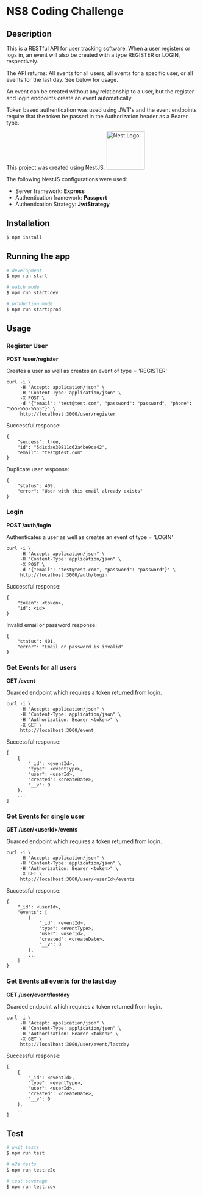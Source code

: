 # NS8 Coding Challenge

## Description
This is a RESTful API for user tracking software. When a user registers or logs in, an event will also be created with a type REGISTER or LOGIN, respectively.

The API returns:
All events for all users, all events for a specific user, or all events for the last day. See below for usage.

An event can be created without any relationship to a user, but the register and login endpoints create an event automatically.

Token based authentication was used using JWT's and the event endpoints require that the token be passed in the Authorization header as a Bearer type.

This project was created using NestJS. <a href="http://nestjs.com/" target="blank"><img src="https://nestjs.com/img/logo_text.svg" width="100" alt="Nest Logo" /></a>

The following NestJS configurations were used:

+ Server framework: **Express**
+ Authentication framework: **Passport**
+ Authentication Strategy: **JwtStrategy**

## Installation

```bash
$ npm install
```

## Running the app

```bash
# development
$ npm run start

# watch mode
$ npm run start:dev

# production mode
$ npm run start:prod
```

## Usage
### Register User
**POST /user/register**

Creates a user as well as creates an event of type = 'REGISTER'

```
curl -i \
     -H "Accept: application/json" \
     -H "Content-Type: application/json" \
     -X POST \
     -d '{"email": "test@test.com", "password": "password", "phone": "555-555-5555"}' \
     http://localhost:3000/user/register
```
Successful response:
```
{
    "success": true,
    "id": "5d1cdae30811c62a4be9ce42",
    "email": "test@test.com"
}
```
Duplicate user response:
```
{
    "status": 409,
    "error": "User with this email already exists"
}
```

### Login
**POST /auth/login**

Authenticates a user as well as creates an event of type = 'LOGIN'
```
curl -i \
     -H "Accept: application/json" \
     -H "Content-Type: application/json" \
     -X POST \
     -d '{"email": "test@test.com", "password": "password"}' \
     http://localhost:3000/auth/login
```
Successful response:
```
{
    "token": <token>,
    "id": <id>
}
```
Invalid email or password response:
```
{
    "status": 401,
    "error": "Email or password is invalid"
}
```

### Get Events for all users
**GET /event**

Guarded endpoint which requires a token returned from login.
```
curl -i \
     -H "Accept: application/json" \
     -H "Content-Type: application/json" \
     -H "Authorization: Bearer <token>" \
     -X GET \
     http://localhost:3000/event
```
Successful response:
```
[
    {
        "_id": <eventId>,
        "type": <eventType>,
        "user": <userId>,
        "created": <createDate>,
        "__v": 0
    },
    ...
]
```

### Get Events for single user
**GET /user/\<userId>/events**

Guarded endpoint which requires a token returned from login.
```
curl -i \
     -H "Accept: application/json" \
     -H "Content-Type: application/json" \
     -H "Authorization: Bearer <token>" \
     -X GET \
     http://localhost:3000/user/<userId>/events
```
Successful response:
```
{
    "_id": <userId>,
    "events": [
        {
            "_id": <eventId>,
            "type": <eventType>,
            "user": <userId>,
            "created": <createDate>,
            "__v": 0
        },
        ...
    ]
}
```

### Get Events all events for the last day
**GET /user/event/lastday**

Guarded endpoint which requires a token returned from login.
```
curl -i \
     -H "Accept: application/json" \
     -H "Content-Type: application/json" \
     -H "Authorization: Bearer <token>" \
     -X GET \
     http://localhost:3000/user/event/lastday
```
Successful response:
```
[
    {
        "_id": <eventId>,
        "type": <eventType>,
        "user": <userId>,
        "created": <createDate>,
        "__v": 0
    },
    ...
]
```

## Test

```bash
# unit tests
$ npm run test

# e2e tests
$ npm run test:e2e

# test coverage
$ npm run test:cov
```
